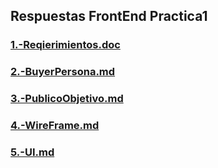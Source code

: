 ## Respuestas FrontEnd Practica1

### [1.-Reqierimientos.doc](https://github.com/AleRamRey/frontend-practica1/blob/62ec67419f821cf2d7ca8b76a9e8db350040ea1c/1.-Reqierimientos.doc)   
### [2.-BuyerPersona.md](https://github.com/AleRamRey/frontend-practica1/blob/62ec67419f821cf2d7ca8b76a9e8db350040ea1c/2.-BuyerPersona.md)
### [3.-PublicoObjetivo.md](https://github.com/AleRamRey/frontend-practica1/blob/62ec67419f821cf2d7ca8b76a9e8db350040ea1c/3.-PublicoObjetivo.md)
### [4.-WireFrame.md](https://github.com/AleRamRey/frontend-practica1/blob/3e1da82746840cc0313e924c270186ae8eb69bd2/4.-WireFrame.md)
### [5.-UI.md](https://github.com/AleRamRey/frontend-practica1/blob/c02d3683d5068c5762c4ab22a8995a79d4f1a083/5.-UI.md)
